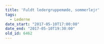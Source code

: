 ```yaml
---
title: 'Fuldt ledergruppemøde, sommerlejr'
tags:
  - Lederne
date_start: "2017-05-10T17:00:00"
date_end: "2017-05-10T19:30:00"
old_id: 6462
---
```


